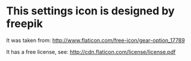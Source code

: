 # This settings icon is designed by freepik

It was taken from: http://www.flaticon.com/free-icon/gear-option_17789

It has a free license, see:  http://cdn.flaticon.com/license/license.pdf
